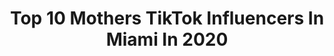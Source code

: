 ---
title: Top 10 Mothers TikTok Influencers In Miami In 2020
description: >-
  Find top mothers TikTok influencers in Miami in 2020. Most popular hashtags: #miami #mother #quarantinelife #momsoftiktok.
platform: TikTok
profiles:
  - username: "brufava"
    fullname: >-
      Bruna & Natalie
    location: "United States"
    followers: 196295
    engagement: 1324
    commentsToLikes: 0.009085
    id: cka0i82d9ckkv0i780v8opgyr
    verified: false
    hashtags: "#sleeproutine, #babiesoftiktok, #comedy, #healthy"
  - username: "sky_walker.88"
    fullname: >-
      Sky_walker.88
    location: "United States"
    followers: 58445
    engagement: 1695
    commentsToLikes: 0.009525
    id: cka617fe2u7th0i783j95126i
    verified: false
    hashtags: "#split, #mother, #itsaremix, #food"
  - username: "vegipup"
    fullname: >-
      Vegipup🐶
    location: "United States"
    followers: 3829
    engagement: 1557
    commentsToLikes: 0.069933
    id: cka0n9sylyrc80i78kg7mvqeg
    verified: false
    hashtags: "#coronavirus, #childhood, #matrix, #single"
  - username: "teremistheking"
    fullname: >-
      Teremis Boykin
    location: "United States"
    followers: 7148
    engagement: 793
    commentsToLikes: 0.048739
    id: ck9fln4xmouiu0j78k1df93zp
    verified: false
    hashtags: "#youloveme, #construction, #question, #morph"
  - username: "i.live.positive"
    fullname: >-
      PositiveRandy
    location: "United States"
    followers: 16577
    engagement: 607
    commentsToLikes: 0.037811
    id: ck999vx9ceyxe0j78q2xirs87
    verified: false
    hashtags: "#napkin, #miamicheck, #quarantinegains, #sanitizer"
  - username: "realtinkerbell"
    fullname: >-
      Tink
    location: "United States"
    followers: 2165
    engagement: 3405
    commentsToLikes: 0.120616
    id: ck96325qnsyel0j78sbr3svp5
    verified: false
    hashtags: "#imnotwrong, #heightproblems, #keepingactive, #cutestbrother"
  - username: "mitch.shroyer"
    fullname: >-
      Mitch Shroyer
    location: "United States"
    followers: 34988
    engagement: 2213
    commentsToLikes: 0.042664
    id: ck8z4zzj5fvil0j787dyxn5gg
    verified: false
    hashtags: "#littlethings, #may4th, #skincareroutine, #inthehouseparty"
  - username: "truckerleezah"
    fullname: >-
      Leezah422 
    location: "United States"
    followers: 24264
    engagement: 2077
    commentsToLikes: 0.064395
    id: cka7or7bz3qu70i78tb2f6v2c
    verified: false
    hashtags: "#pharmacist, #inthegarden, #duetme, #worldofwarcraft"
  - username: "blueskiesrolling"
    fullname: >-
      Largo 😏
    location: "United States"
    followers: 2756
    engagement: 2007
    commentsToLikes: 0.234720
    id: ck9fp3pou5la70j78u9l5lwqu
    verified: false
    hashtags: "#backdeck, #class, #smile, #woodpeckee"
  - username: "cece_karen"
    fullname: >-
      Cece and Karen
    location: "United States"
    followers: 4867
    engagement: 1785
    commentsToLikes: 0.079934
    id: ckal7e6dcexd90i78alrqn63g
    verified: false
    hashtags: "#tiktokchallenge, #soulmusic, #heyyy, #dominicbailey38"
---